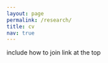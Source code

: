 ```yaml
---
layout: page
permalink: /research/
title: cv
nav: true
---
```


include how to join link at the top 